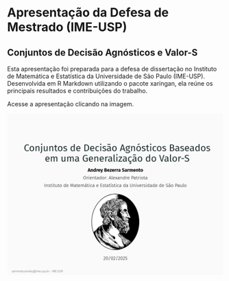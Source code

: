 # Apresentação da Defesa de Mestrado (IME-USP)

## Conjuntos de Decisão Agnósticos e Valor-S

Esta apresentação foi preparada para a defesa de dissertação no Instituto de Matemática e Estatística da Universidade de São Paulo (IME-USP). Desenvolvida em R Markdown utilizando o pacote xaringan, ela reúne os principais resultados e contribuições do trabalho.

Acesse a apresentação clicando na imagem.

<a href="https://andrey-sarmento.github.io/ThesisPresentation/" target="_blank" rel="noopener noreferrer">
  <img src="Figuras/Capa.png" alt="Minha Apresentação">
</a>
